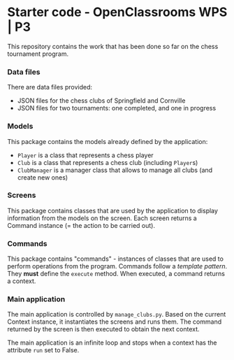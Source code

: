 # Starter code - OpenClassrooms WPS | P3

This repository contains the work that has been done so far on the chess tournament program.

### Data files

There are data files provided:
- JSON files for the chess clubs of Springfield and Cornville
- JSON files for two tournaments: one completed, and one in progress

### Models

This package contains the models already defined by the application:
* `Player` is a class that represents a chess player
* `Club` is a class that represents a chess club (including `Player`s)
* `ClubManager` is a manager class that allows to manage all clubs (and create new ones)

### Screens

This package contains classes that are used by the application to display information from the models on the screen.
Each screen returns a Command instance (= the action to be carried out).

### Commands

This package contains "commands" - instances of classes that are used to perform operations from the program.
Commands follow a *template pattern*. They **must** define the `execute` method.
When executed, a command returns a context.

### Main application

The main application is controlled by `manage_clubs.py`. Based on the current Context instance, it instantiates the screens and runs them. The command returned by the screen is then executed to obtain the next context.

The main application is an infinite loop and stops when a context has the attribute `run` set to False.
